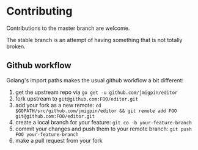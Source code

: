 # Contributing

Contributions to the master branch are welcome.

The stable branch is an attempt of having something that is not totally broken.

## Github workflow

Golang's import paths makes the usual github workflow a bit different:

1. get the upstream repo via `go get -u github.com/jmigpin/editor`
2. fork upstream to `git@github.com:FOO/editor.git`
3. add your fork as a new remote: `cd $GOPATH/src/github.com/jmigpin/editor && git remote add FOO git@github.com:FOO/editor.git`
4. create a local branch for your feature: `git co -b your-feature-branch`
5. commit your changes and push them to your remote branch: `git push FOO your-feature-branch`
6. make a pull request from your fork

